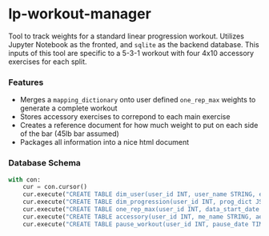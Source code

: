 # lp-workout-manager
Tool to track weights for a standard linear progression workout. Utilizes Jupyter Notebook as the fronted, and `sqlite` as the backend database. This inputs of this tool are specific to a 5-3-1 workout with four 4x10 accessory exercises for each split.

### Features
* Merges a `mapping_dictionary` onto user defined `one_rep_max` weights to generate a complete workout
* Stores accessory exercises to correpond to each main exercise
* Creates a reference document for how much weight to put on each side of the bar (45lb bar assumed)
* Packages all information into a nice html document

### Database Schema
```python
with con:
    cur = con.cursor() 
    cur.execute("CREATE TABLE dim_user(user_id INT, user_name STRING, email STRING)")
    cur.execute("CREATE TABLE dim_progression(user_id INT, prog_dict JSON)")
    cur.execute("CREATE TABLE one_rep_max(user_id INT, data_start_date TIMESTAMP, data_end_date TIMESTAMP, orm_dict JSON, publish_time TIMESTAMP)")
    cur.execute("CREATE TABLE accessory(user_id INT, me_name STRING, ae_name STRING, ae_weight FLOAT, sets INT, reps INT, publish_time TIMESTAMP)")
    cur.execute("CREATE TABLE pause_workout(user_id INT, pause_date TIMESTAMP DEFAULT '2999-12-31 23:59:59', pause_flag BOOLEAN DEFAULT False)")
```

